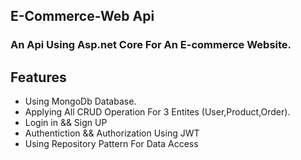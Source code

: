 ## E-Commerce-Web Api

### An Api Using Asp.net Core For An E-commerce Website.

## Features
* Using MongoDb Database.
* Applying All CRUD Operation For 3 Entites (User,Product,Order).
* Login in && Sign UP 
* Authentiction && Authorization Using JWT
* Using Repository Pattern For Data Access
